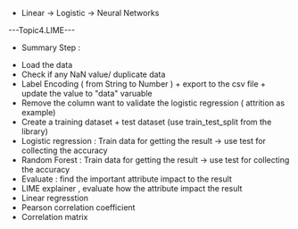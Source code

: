 - Linear -> Logistic -> Neural Networks 

---Topic4.LIME---
+ Summary Step : 
- Load the data 
- Check if any NaN value/ duplicate data 
- Label Encoding ( from String to Number ) + export to the csv file + update the value to "data" varuable
- Remove the column want to validate the logistic  regression ( attrition as example) 
- Create a training dataset + test dataset (use train_test_split from the library) 
- Logistic regression : Train data for getting the result -> use test for collecting the accuracy 
- Random Forest : Train data for getting the result -> use test for collecting the accuracy 
- Evaluate : find the important attribute impact to the result 
- LIME explainer , evaluate how the attribute impact the result 
- Linear regresstion 
- Pearson correlation coefficient
- Correlation matrix

